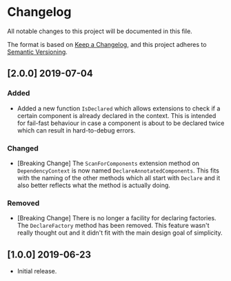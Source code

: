 # Changelog
All notable changes to this project will be documented in this file.

The format is based on [Keep a Changelog](https://keepachangelog.com/en/1.0.0/),
and this project adheres to [Semantic Versioning](https://semver.org/spec/v2.0.0.html).

## [2.0.0] 2019-07-04
### Added
* Added a new function `IsDeclared` which allows extensions to check if a certain component is already declared in the context. This is intended for fail-fast behaviour in case a component is about to be declared twice which can result in hard-to-debug errors.

### Changed
* [Breaking Change] The `ScanForComponents` extension method on `DependencyContext` is now named `DeclareAnnotatedComponents`. This fits with the naming of the other methods which all start with  `Declare` and it also better reflects what the method is actually doing.

### Removed
* [Breaking Change] There is no longer a facility for declaring factories. The `DeclareFactory` method has been removed. This feature wasn't really thought out and it didn't fit with the main design goal of simplicity. 

## [1.0.0] 2019-06-23
* Initial release. 
